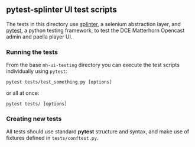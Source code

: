 
## pytest-splinter UI test scripts

The tests in this directory use [splinter](http://splinter.readthedocs.io), a selenium abstraction layer, and [pytest](http://docs.pytest.org/), a python testing framework, to test the DCE Matterhorn Opencast admin and paella player UI.

### Running the tests

From the base `mh-ui-testing` directory you can execute the test scripts individually using `pytest`:

    pytest tests/test_something.py [options]

or all at once:

    pytest tests/ [options]
    

### Creating new tests

All tests should use standard **pytest** structure and syntax, and make use of fixtures defined in `tests/conftest.py`.

